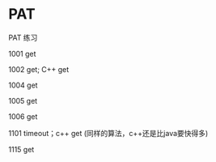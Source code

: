 # PAT
PAT 练习

1001 get

1002 get; C++ get

1004 get

1005 get

1006 get

1101 timeout；c++ get (同样的算法，c++还是比java要快得多)

1115 get
